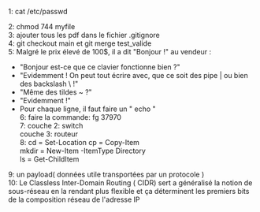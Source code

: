  1: cat  /etc/passwd  
 
 2: chmod 744 myfile  
 3: ajouter tous les pdf dans le fichier .gitignore  
 4: git checkout main et git merge test_valide  
 5:  Malgré le prix élevé de 100$, il a dit "Bonjour !" au vendeur :
- "Bonjour est-ce que ce clavier fonctionne bien ?"
- "Evidemment ! On peut tout écrire avec, que ce soit des pipe | ou bien des backslash \\ !"
- "Même des tildes ~ ?"
- "Evidemment !"
- Pour chaque ligne, il faut faire un " echo "  
 6: faire la commande: fg 37970   
 7:   couche 2: switch  
     couche 3: routeur   
 8: cd = Set-Location
    cp = Copy-Item  
    mkdir = New-Item -ItemType Directory  
    ls = Get-ChildItem  
   
 9: un payload( données utile transportées par un protocole )  
 10: Le Classless Inter-Domain Routing ( CIDR) sert a généralisé la notion de sous-réseau en la rendant plus flexible et ça déterminent les premiers bits de la composition réseau de l'adresse IP
